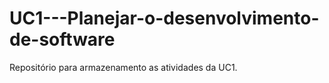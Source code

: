# UC1---Planejar-o-desenvolvimento-de-software
Repositório para armazenamento as atividades da UC1.

